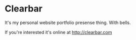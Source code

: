 # Clearbar

It's my personal website portfolio presense thing. With bells.

If you're interested it's online at http://clearbar.com